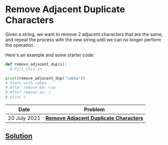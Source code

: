 # Remove Adjacent Duplicate Characters

Given a string, we want to remove 2 adjacent characters that are the same, and repeat the process with the new string until we can no longer perform the operation.

Here's an example and some starter code:
```python
def remove_adjacent_dup(s):
  # Fill this in.

print(remove_adjacent_dup("cabba"))
# Start with cabba
# After remove bb: caa
# After remove aa: c
# print c
```

| Date | Problem |
| ---- | ------- |
| 20 July 2021 | **[Remove Adjacent Duplicate Characters](2021-09-23)** |

## [Solution](2021-09-23)
